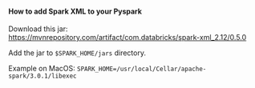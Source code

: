 #### How to add Spark XML to your Pyspark

Download this jar: https://mvnrepository.com/artifact/com.databricks/spark-xml_2.12/0.5.0

Add the jar to `$SPARK_HOME/jars` directory. 

Example on MacOS: `SPARK_HOME=/usr/local/Cellar/apache-spark/3.0.1/libexec`